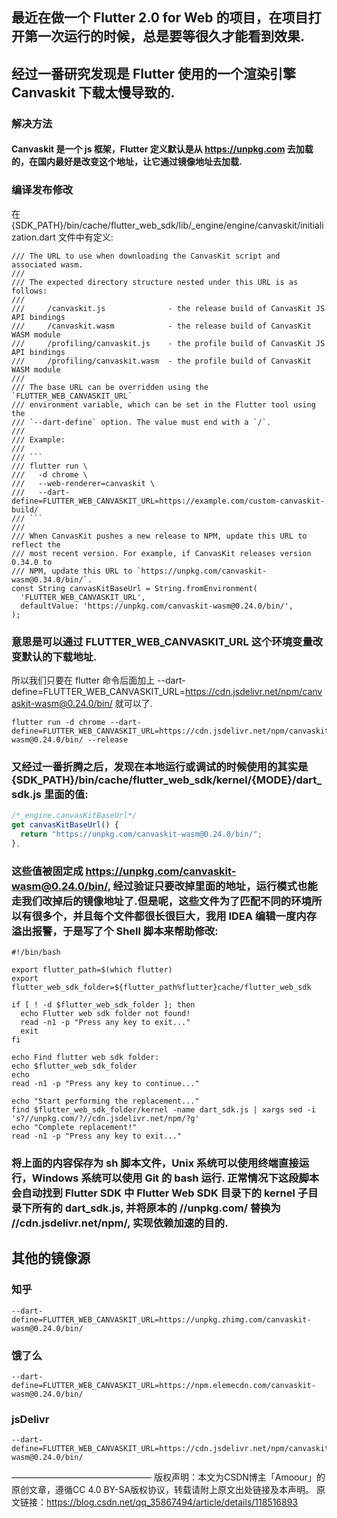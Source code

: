 ## 最近在做一个 Flutter 2.0 for Web 的项目，在项目打开第一次运行的时候，总是要等很久才能看到效果.
## 经过一番研究发现是 Flutter 使用的一个渲染引擎 Canvaskit 下载太慢导致的.

### 解决方法
#### Canvaskit 是一个 js 框架，Flutter 定义默认是从 https://unpkg.com 去加载的，在国内最好是改变这个地址，让它通过镜像地址去加载.

### 编译发布修改
在 {SDK_PATH}/bin/cache/flutter_web_sdk/lib/_engine/engine/canvaskit/initialization.dart 文件中有定义:
```shell
/// The URL to use when downloading the CanvasKit script and associated wasm.
///
/// The expected directory structure nested under this URL is as follows:
///
///     /canvaskit.js              - the release build of CanvasKit JS API bindings
///     /canvaskit.wasm            - the release build of CanvasKit WASM module
///     /profiling/canvaskit.js    - the profile build of CanvasKit JS API bindings
///     /profiling/canvaskit.wasm  - the profile build of CanvasKit WASM module
///
/// The base URL can be overridden using the `FLUTTER_WEB_CANVASKIT_URL`
/// environment variable, which can be set in the Flutter tool using the
/// `--dart-define` option. The value must end with a `/`.
///
/// Example:
///
/// ```
/// flutter run \
///   -d chrome \
///   --web-renderer=canvaskit \
///   --dart-define=FLUTTER_WEB_CANVASKIT_URL=https://example.com/custom-canvaskit-build/
/// ```
///
/// When CanvasKit pushes a new release to NPM, update this URL to reflect the
/// most recent version. For example, if CanvasKit releases version 0.34.0 to
/// NPM, update this URL to `https://unpkg.com/canvaskit-wasm@0.34.0/bin/`.
const String canvasKitBaseUrl = String.fromEnvironment(
  'FLUTTER_WEB_CANVASKIT_URL',
  defaultValue: 'https://unpkg.com/canvaskit-wasm@0.24.0/bin/',
);
```
### 意思是可以通过 FLUTTER_WEB_CANVASKIT_URL 这个环境变量改变默认的下载地址.
所以我们只要在 flutter 命令后面加上 --dart-define=FLUTTER_WEB_CANVASKIT_URL=https://cdn.jsdelivr.net/npm/canvaskit-wasm@0.24.0/bin/ 就可以了.
```shell
flutter run -d chrome --dart-define=FLUTTER_WEB_CANVASKIT_URL=https://cdn.jsdelivr.net/npm/canvaskit-wasm@0.24.0/bin/ --release
```
### 又经过一番折腾之后，发现在本地运行或调试的时候使用的其实是 {SDK_PATH}/bin/cache/flutter_web_sdk/kernel/{MODE}/dart_sdk.js 里面的值:
```js
/*_engine.canvasKitBaseUrl*/
get canvasKitBaseUrl() {
  return "https://unpkg.com/canvaskit-wasm@0.24.0/bin/";
},
```
### 这些值被固定成 https://unpkg.com/canvaskit-wasm@0.24.0/bin/, 经过验证只要改掉里面的地址，运行模式也能走我们改掉后的镜像地址了.但是呢，这些文件为了匹配不同的环境所以有很多个，并且每个文件都很长很巨大，我用 IDEA 编辑一度内存溢出报警，于是写了个 Shell 脚本来帮助修改:
```shell
#!/bin/bash
 
export flutter_path=$(which flutter)
export flutter_web_sdk_folder=${flutter_path%flutter}cache/flutter_web_sdk
 
if [ ! -d $flutter_web_sdk_folder ]; then
  echo Flutter web sdk folder not found!
  read -n1 -p "Press any key to exit..."
  exit
fi
 
echo Find flutter web sdk folder: 
echo $flutter_web_sdk_folder
echo
read -n1 -p "Press any key to continue..."
 
echo "Start performing the replacement..."
find $flutter_web_sdk_folder/kernel -name dart_sdk.js | xargs sed -i 's?//unpkg.com/?//cdn.jsdelivr.net/npm/?g'
echo "Complete replacement!"
read -n1 -p "Press any key to exit..."
```
### 将上面的内容保存为 sh 脚本文件，Unix 系统可以使用终端直接运行，Windows 系统可以使用 Git 的 bash 运行. 正常情况下这段脚本会自动找到 Flutter SDK 中 Flutter Web SDK 目录下的 kernel 子目录下所有的 dart_sdk.js, 并将原本的 //unpkg.com/ 替换为 //cdn.jsdelivr.net/npm/, 实现依赖加速的目的.

## 其他的镜像源
### 知乎
    --dart-define=FLUTTER_WEB_CANVASKIT_URL=https://unpkg.zhimg.com/canvaskit-wasm@0.24.0/bin/
### 饿了么
    --dart-define=FLUTTER_WEB_CANVASKIT_URL=https://npm.elemecdn.com/canvaskit-wasm@0.24.0/bin/
### jsDelivr
    --dart-define=FLUTTER_WEB_CANVASKIT_URL=https://cdn.jsdelivr.net/npm/canvaskit-wasm@0.24.0/bin/

————————————————
版权声明：本文为CSDN博主「Amoour」的原创文章，遵循CC 4.0 BY-SA版权协议，转载请附上原文出处链接及本声明。
原文链接：https://blog.csdn.net/qq_35867494/article/details/118516893